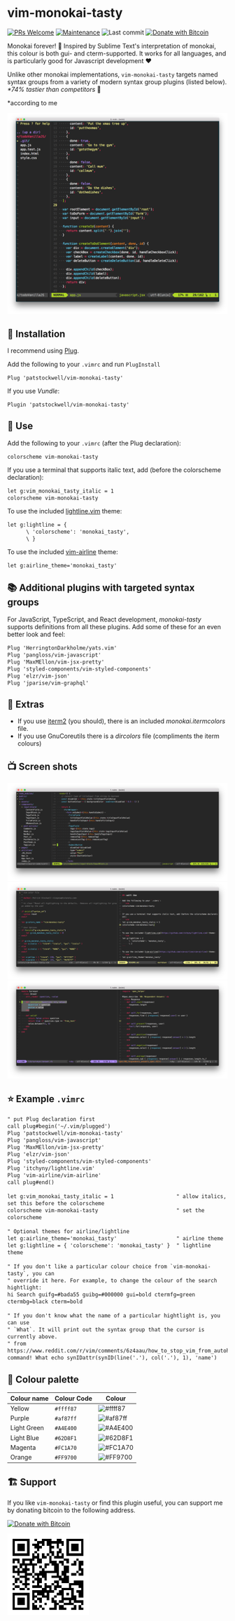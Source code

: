 # vim-monokai-tasty

[![PRs Welcome](https://img.shields.io/badge/PRs-welcome-brightgreen.svg)](http://makeapullrequest.com)
[![Maintenance](https://img.shields.io/badge/Maintained%3F-yes-blueviolet.svg)](https://GitHub.com/Naereen/StrapDown.js/graphs/commit-activity)
![Last commit](https://img.shields.io/github/last-commit/patstockwell/vim-monokai-tasty?color=blue)
[![Donate with Bitcoin](https://en.cryptobadges.io/badge/small/1AddzniWjahrTidwC1QhBkcX7RYwn2JVoq)](https://en.cryptobadges.io/donate/1AddzniWjahrTidwC1QhBkcX7RYwn2JVoq)

Monokai forever! :tada: Inspired by Sublime Text's interpretation of monokai, this colour is both gui- and cterm-supported.
It works for all languages, and is particularly good for Javascript development :heart:

Unlike other monokai implementations, `vim-monokai-tasty` targets named syntax groups from a variety of modern syntax group plugins (listed below). _*74% tastier than competitors_ :taco:

*according to me

![](./images/example_main.png)

## :electric_plug: Installation

I recommend using [Plug](https://github.com/junegunn/vim-plug).

Add the following to your `.vimrc` and run `PlugInstall`

```vim
Plug 'patstockwell/vim-monokai-tasty'
```

If you use _Vundle_:
```vim
Plugin 'patstockwell/vim-monokai-tasty'
```

## :wolf: Use

Add the following to your `.vimrc` (after the Plug declaration):
```vim
colorscheme vim-monokai-tasty
```

If you use a terminal that supports italic text, add (before the colorscheme declaration):
```vim
let g:vim_monokai_tasty_italic = 1
colorscheme vim-monokai-tasty
```

To use the included [lightline.vim](https://github.com/itchyny/lightline.vim) theme:
```vim
let g:lightline = {
      \ 'colorscheme': 'monokai_tasty',
      \ }
```

To use the included [vim-airline](https://github.com/vim-airline/vim-airline) theme:
```vim
let g:airline_theme='monokai_tasty'
```

## :books: Additional plugins with targeted syntax groups
For JavaScript, TypeScript, and React development, _monokai-tasty_ supports definitions from all these plugins.
Add some of these for an even better look and feel:
```vim
Plug 'HerringtonDarkholme/yats.vim'
Plug 'pangloss/vim-javascript'
Plug 'MaxMEllon/vim-jsx-pretty'
Plug 'styled-components/vim-styled-components'
Plug 'elzr/vim-json'
Plug 'jparise/vim-graphql'
```

## :crystal_ball: Extras

- If you use [iterm2](https://iterm2.com/) (you should), there is an included _monokai.itermcolors_ file.
- If you use GnuCoreutils there is a _dircolors_ file (compliments the iterm colours)

## :tv: Screen shots

![](./images/example_javascript.png)
![](./images/example_vim_and_markdown.png)
![](./images/example_ruby.png)

## :star: Example `.vimrc`

```vim
" put Plug declaration first
call plug#begin('~/.vim/plugged')
Plug 'patstockwell/vim-monokai-tasty'
Plug 'pangloss/vim-javascript'
Plug 'MaxMEllon/vim-jsx-pretty'
Plug 'elzr/vim-json'
Plug 'styled-components/vim-styled-components'
Plug 'itchyny/lightline.vim'
Plug 'vim-airline/vim-airline'
call plug#end()

let g:vim_monokai_tasty_italic = 1                    " allow italics, set this before the colorscheme
colorscheme vim-monokai-tasty                         " set the colorscheme

" Optional themes for airline/lightline
let g:airline_theme='monokai_tasty'                   " airline theme
let g:lightline = { 'colorscheme': 'monokai_tasty' }  " lightline theme

" If you don't like a particular colour choice from `vim-monokai-tasty`, you can
" override it here. For example, to change the colour of the search hightlight:
hi Search guifg=#bada55 guibg=#000000 gui=bold ctermfg=green ctermbg=black cterm=bold

" If you don't know what the name of a particular hightlight is, you can use
" `What`. It will print out the syntax group that the cursor is currently above.
" from https://www.reddit.com/r/vim/comments/6z4aau/how_to_stop_vim_from_autohighlighting_italics_in/
command! What echo synIDattr(synID(line('.'), col('.'), 1), 'name')

```

## :art: Colour palette

| Colour name      |Colour Code | Colour
|------------------|------------|------------------------------------------------------------
| Yellow           | `#ffff87`  |![#ffff87](https://placehold.it/100x40/ffff87/111111?text=+)
| Purple           | `#af87ff`  |![#af87ff](https://placehold.it/100x40/af87ff/000000?text=+)
| Light Green      | `#A4E400`  |![#A4E400](https://placehold.it/100x40/A4E400/000000?text=+)
| Light Blue       | `#62D8F1`  |![#62D8F1](https://placehold.it/100x40/62D8F1/000000?text=+)
| Magenta          | `#FC1A70`  |![#FC1A70](https://placehold.it/100x40/FC1A70/000000?text=+)
| Orange           | `#FF9700`  |![#FF9700](https://placehold.it/100x40/FF9700/000000?text=+)

## :building_construction: Support
If you like `vim-monokai-tasty` or find this plugin useful, you can support me by donating bitcoin to the following address.

[![Donate with Bitcoin](https://en.cryptobadges.io/badge/small/1AddzniWjahrTidwC1QhBkcX7RYwn2JVoq)](https://en.cryptobadges.io/donate/1AddzniWjahrTidwC1QhBkcX7RYwn2JVoq)

![](qr-code.png)

